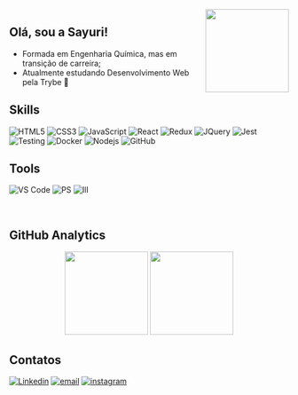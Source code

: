 <img align="right" height="150" src="https://c.tenor.com/OrSyAesEiZQAAAAi/lovely-tuji-bunny.gif"  />
<h2>Olá, sou a Sayuri!</h2>

- Formada em Engenharia Química, mas em transição de carreira;
- Atualmente estudando Desenvolvimento Web pela Trybe :rocket:

## Skills
![HTML5](https://img.shields.io/badge/HTML5-E34F26?style=for-the-badge&logo=html5&logoColor=white)
![CSS3](https://img.shields.io/badge/CSS3-1572B6?style=for-the-badge&logo=css3&logoColor=white)
![JavaScript](https://img.shields.io/badge/-JavaScript-black?style=for-the-badge&logo=javascript)
![React](https://img.shields.io/badge/React-20232A?style=for-the-badge&logo=react&logoColor=61DAFB)
![Redux](https://img.shields.io/badge/Redux-593D88?style=for-the-badge&logo=redux&logoColor=white)
![JQuery](https://img.shields.io/badge/jQuery-0769AD?style=for-the-badge&logo=jquery&logoColor=white)
![Jest](https://img.shields.io/badge/-jest-%23C21325?style=for-the-badge&logo=jest&logoColor=white)
![Testing](https://img.shields.io/badge/-Testing_Library-%23E33332?style=for-the-badge&logo=testing-library&logoColor=white)
![Docker](https://img.shields.io/badge/DOCKER-9CF?style=for-the-badge&logo=Docker&logoColor=black)
![Nodejs](https://img.shields.io/badge/-Node.js-black?style=for-the-badge&logo=Node.js)
![GitHub](https://img.shields.io/badge/-GitHub-181717?style=for-the-badge&logo=github)

## Tools
![VS Code](http://img.shields.io/badge/-VS%20Code-007ACC?style=for-the-badge&logo=visual-studio-code)
![PS](https://img.shields.io/badge/Adobe_PhotoShop-31A8FF?style=for-the-badge&logo=AdobePhotoshop&logoColor=black)
![Ill](https://img.shields.io/badge/Adobe_illustrator-FF9A00?style=for-the-badge&logo=AdobeIllustrator&logoColor=black)

<br>

## GitHub Analytics
<div  align="center">
<img height="150px" src="https://github-readme-stats.vercel.app/api?username=SayuriKiyan&show_icons=true&theme=algolia"/>  <img height="150px" src="https://github-readme-stats.vercel.app/api/top-langs/?username=SayuriKiyan&layout=compact&hide=shell&theme=algolia"/> 
</div>


## Contatos
[![Linkedin](https://img.shields.io/badge/LinkedIn-0077B5?style=for-the-badge&logo=linkedin&logoColor=white)](https://www.linkedin.com/in/sayurikiyan/) 
[![email](https://img.shields.io/badge/email-0078D4?style=for-the-badge&logo=mail.ru&logoColor=white)](mailto:ksayuri93@live.com)
[![instagram](https://img.shields.io/badge/Instagram-E4405F?style=for-the-badge&logo=Instagram&logoColor=white)](http://www.instagram.com/SayUsagi)


